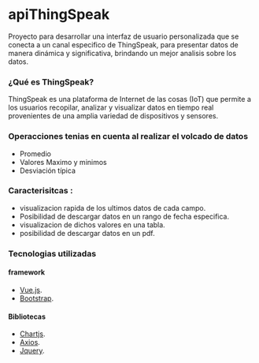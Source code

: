 # apiThingSpeak

Proyecto para desarrollar una interfaz de usuario personalizada que se conecta a un canal especifico de ThingSpeak,  para presentar datos de manera dinámica y significativa, brindando un mejor analisis sobre los datos. 
### ¿Qué es ThingSpeak? 
ThingSpeak es una plataforma de Internet de las cosas (IoT) que permite a los usuarios recopilar, analizar y visualizar datos en tiempo real provenientes de una amplia variedad de dispositivos y sensores.

### Operacciones tenias  en cuenta al realizar el volcado de datos
- Promedio
- Valores Maximo y minimos
- Desviación típica
### Caracterisitcas :
- visualizacion rapida de los ultimos datos de cada campo.
- Posibilidad de descargar datos en un rango de fecha especifica.
- visualizacion de dichos valores en una tabla.
- posibilidad de descargar datos en un pdf.

### Tecnologias utilizadas
  #### framework
  - [Vue.js](https://vuejs.org/). 
  - [Bootstrap](https://getbootstrap.com). 

  #### Bibliotecas
  - [Chartjs](https://www.chartjs.org/). 
  - [Axios](https://axios-http.com).
  - [Jquery](https://jquery.com/). 
 
    
 
    
